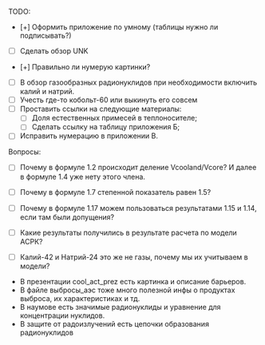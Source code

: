 TODO:
- [+] Оформить приложение по умному (таблицы нужно ли подписывать?)
- [ ] Сделать обзор UNK
- [+] Правильно ли нумерую картинки?
- [ ] В обзор газообразных радионуклидов при необходимости включить калий и натрий.
- [ ] Учесть где-то кобольт-60 или выкинуть его совсем
- [ ] Проставить ссылки на следующие материалы:
	-[ ] Доля естественных примесей в теплоносителе;
	-[ ] Сделать ссылку на таблицу приложения Б;
- [ ] Исправить нумерацию в приложении В.

Вопросы:
- [ ] Почему в формуле 1.2 происходит деление Vcooland/Vcore? И далее в формуле 1.4 уже нету этого члена. 
- [ ] Почему в формуле 1.7 степенной показатель равен 1.5?
- [ ] Почему в формуле 1.17 можем пользоваться результатами 1.15 и 1.14, если там были допущения?
- [ ] Какие результаты получились в результате расчета по модели АСРК?
- [ ] Калий-42 и Натрий-24 это же не газы, почему мы их учитываем в модели?


- В презентации cool_act_prez есть картинка и описание барьеров.
- В файле выбросы_аэс тоже много полезной инфы о продуктах выброса, их характеристиках и тд.
- В наумове есть значимые радионуклиды и уравнение для концентрации нуклидов.
- В защите от радоизлучений есть цепочки образования радионуклидов

